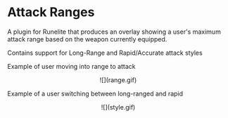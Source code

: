 # Attack Ranges
A plugin for Runelite that produces an overlay showing a user's maximum attack range based on the weapon currently equipped.

Contains support for Long-Range and Rapid/Accurate attack styles

Example of user moving into range to attack
<p align="center">
 ![](range.gif)
</p>


Example of a user switching between long-ranged and rapid
<p align="center">
 ![](style.gif)
</p>

